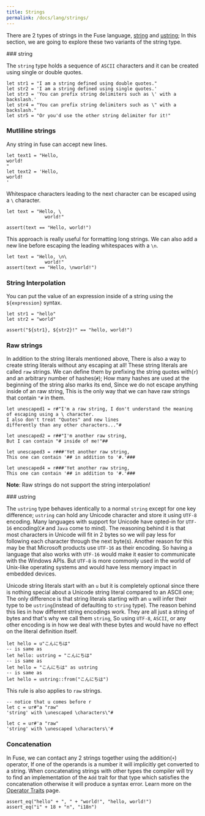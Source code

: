 ```yaml
---
title: Strings
permalink: /docs/lang/strings/
---
```


There are 2 types of strings in the Fuse language, [string](#string) and [ustring](#ustring); In this section, we are going to explore these two variants of the string type.

<a name="string" />
### string

The `string` type holds a sequence of `ASCII` characters and it can be created using single or double quotes.

```fuse
let str1 = "I am a string defined using double quotes."
let str2 = 'I am a string defined using single quotes.'
let str3 = 'You can prefix string delimiters such as \' with a backslash.'
let str4 = "You can prefix string delimiters such as \" with a backslash."
let str5 = "Or you'd use the other string delimiter for it!"
```

### Mutliline strings

Any string in fuse can accept new lines.

```fuse
let text1 = "Hello,
world!
"
let text2 = 'Hello,
world!
'
```

Whitespace characters leading to the next character can be escaped using a `\` character.

```fuse
let text = "Hello, \
              world!"

assert(text == "Hello, world!")
```

This approach is really useful for formatting long strings. We can also add a new line before escaping the leading whitespaces with a `\n`.

```fuse
let text = "Hello, \n\
              world!"
assert(text == "Hello, \nworld!")
```

### String Interpolation

You can put the value of an expression inside of a string using the `${expression}` syntax.

```fuse
let str1 = "hello"
let str2 = "world"

assert("${str1}, ${str2}!" == "hello, world!")
```

### Raw strings

In addition to the string literals mentioned above, There is also a way to create string literals without any escaping at all!
These string literals are called `raw` strings. We can define them by prefixing the string quotes with(`r`) and an arbitrary number of hashes(`#`); How many hashes are used at the beginning of the string also marks its end, Since we do not escape anything inside of an raw string, This is the only way that we can have raw strings that contain `"#` in them.

```fuse
let unescaped1 = r#"I'm a raw string, I don't understand the meaning of escaping using a \ character.
I also don't treat "Quotes" and new lines
differently than any other characters..."#

let unescaped2 = r##"I'm another raw string,
But I can contain "# inside of me!"##

let unescaped3 = r###'Yet another raw string,
This one can contain '## in addition to '#.'###

let unescaped4 = r###'Yet another raw string,
This one can contain '## in addition to '#.'###
```
__Note__: Raw strings do not support the string interpolation!

<a name="ustring" />
### ustring

The `ustring` type behaves identically to a normal `string` except for one key difference; `ustring` can hold any Unicode character and store it using `UTF-8` encoding. Many languages with support for Unicode have opted-in for `UTF-16` encoding(`C#` and `Java` come to mind). The reasoning behind it is that most characters in Unicode will fit in 2 bytes so we will pay less for following each character through the next byte(s). Another reason for this may be that Microsoft products use `UTF-16` as their encoding. So having a language that also works with `UTF-16` would make it easier to communicate with the Windows APIs.
But `UTF-8` is more commonly used in the world of Unix-like operating systems and would have less memory impact in embedded devices.

Unicode string literals start with an `u` but it is completely optional since there is nothing special about a Unicode string literal compared to an ASCII one; The only difference is that string literals starting with an `u` will infer their type to be `ustring`(instead of defaulting to `string` type).
The reason behind this lies in how different string encodings work. They are all just a string of bytes and that's why we call them `string`, So using `UTF-8`, `ASCII`, or any other encoding is in how we deal with these bytes and would have no effect on the literal definition itself.

```fuse
let hello = u"こんにちは"
-- is same as
let hello: ustring = "こんにちは"
-- is same as
let hello = "こんにちは" as ustring
-- is same as
let hello = ustring::from("こんにちは")
```

This rule is also applies to `raw` strings.

```fuse
-- notice that u comes before r
let c = ur#"a "raw"
'string' with \unescaped \characters\"#

let c = ur#'a "raw"
'string' with \unescaped \characters\'#
```

### Concatenation

In Fuse, we can contact any 2 strings together using the addition(`+`) operator, If one of the operands is a number it will implicitly get converted to a string. When concatenating strings with other types the compiler will try to find an implementation of the `Add` trait for that type which satisfies the concatenation otherwise it will produce a syntax error. Learn more on the [Operator Traits](/docs/ops) page.

```fuse
assert_eq("hello" + ", " + "world!", "hello, world!")
assert_eq("i" + 18 + "n", "i18n")
```
